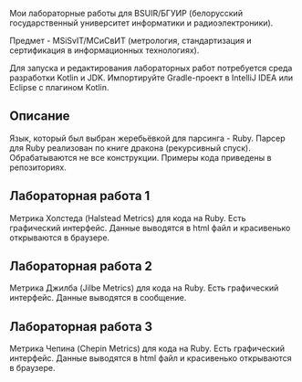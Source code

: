 Мои лабораторные работы для BSUIR/БГУИР (белорусский государственный университет информатики и радиоэлектроники).

Предмет - MSiSvIT/МСиСвИТ (метрология, стандартизация и сертификация в информационных технологиях).

Для запуска и редактирования лабораторных работ потребуется среда разработки Kotlin и JDK. Импортируйте Gradle-проект в IntelliJ IDEA или Eclipse с плагином Kotlin.

<h2> Описание </h2>
Язык, который был выбран жеребьёвкой для парсинга - Ruby. 
Парсер для Ruby реализован по книге дракона (рекурсивный спуск). 
Обрабатываются не все конструкции. Примеры кода приведены в репозиториях.

<h2> Лабораторная работа 1 </h2>
Метрика Холстеда (Halstead Metrics) для кода на Ruby. Есть графический интерфейс. Данные выводятся в html файл и красивенько открываются в браузере.

<h2> Лабораторная работа 2 </h2>
Метрика Джилба (Jilbe Metrics) для кода на Ruby. Есть графический интерфейс. Данные выводятся в сообщение.

<h2> Лабораторная работа 3 </h2>
Метрика Чепина (Chepin Metrics) для кода на Ruby. Есть графический интерфейс. Данные выводятся в html файл и красивенько открываются в браузере.
